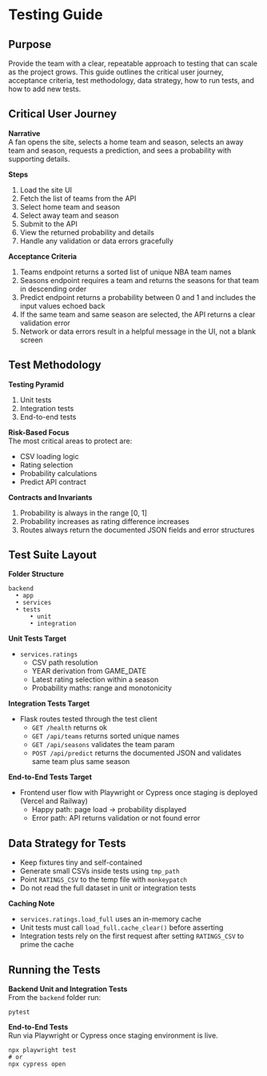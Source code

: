 # Testing Guide

## Purpose
Provide the team with a clear, repeatable approach to testing that can scale as the project grows. This guide outlines the critical user journey, acceptance criteria, test methodology, data strategy, how to run tests, and how to add new tests.

## Critical User Journey

**Narrative**  
A fan opens the site, selects a home team and season, selects an away team and season, requests a prediction, and sees a probability with supporting details.

**Steps**  
1. Load the site UI  
2. Fetch the list of teams from the API  
3. Select home team and season  
4. Select away team and season  
5. Submit to the API  
6. View the returned probability and details  
7. Handle any validation or data errors gracefully  

**Acceptance Criteria**  
1. Teams endpoint returns a sorted list of unique NBA team names  
2. Seasons endpoint requires a team and returns the seasons for that team in descending order  
3. Predict endpoint returns a probability between 0 and 1 and includes the input values echoed back  
4. If the same team and same season are selected, the API returns a clear validation error  
5. Network or data errors result in a helpful message in the UI, not a blank screen  

## Test Methodology

**Testing Pyramid**  
1. Unit tests  
2. Integration tests  
3. End-to-end tests  

**Risk-Based Focus**  
The most critical areas to protect are:  
- CSV loading logic  
- Rating selection  
- Probability calculations  
- Predict API contract  

**Contracts and Invariants**  
1. Probability is always in the range [0, 1]  
2. Probability increases as rating difference increases  
3. Routes always return the documented JSON fields and error structures  

## Test Suite Layout

**Folder Structure**  
```
backend  
  • app  
  • services  
  • tests  
      • unit  
      • integration
```

**Unit Tests Target**  
- `services.ratings`  
  - CSV path resolution  
  - YEAR derivation from GAME_DATE  
  - Latest rating selection within a season  
  - Probability maths: range and monotonicity  

**Integration Tests Target**  
- Flask routes tested through the test client  
  - `GET /health` returns ok  
  - `GET /api/teams` returns sorted unique names  
  - `GET /api/seasons` validates the team param  
  - `POST /api/predict` returns the documented JSON and validates same team plus same season  

**End-to-End Tests Target**  
- Frontend user flow with Playwright or Cypress once staging is deployed (Vercel and Railway)  
  - Happy path: page load → probability displayed  
  - Error path: API returns validation or not found error  

## Data Strategy for Tests

- Keep fixtures tiny and self-contained  
- Generate small CSVs inside tests using `tmp_path`  
- Point `RATINGS_CSV` to the temp file with `monkeypatch`  
- Do not read the full dataset in unit or integration tests  

**Caching Note**  
- `services.ratings.load_full` uses an in-memory cache  
- Unit tests must call `load_full.cache_clear()` before asserting  
- Integration tests rely on the first request after setting `RATINGS_CSV` to prime the cache  

## Running the Tests

**Backend Unit and Integration Tests**  
From the `backend` folder run:  
```
pytest
```

**End-to-End Tests**  
Run via Playwright or Cypress once staging environment is live.  
```
npx playwright test
# or
npx cypress open
```
